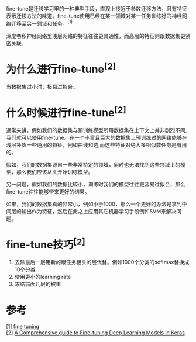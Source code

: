 fine-tune是迁移学习里的一种典型手段，直观上接近于参数迁移方法，且有特征表示迁移方法的味道。fine-tune使用已经在某一领域对某一任务训练好的神经网络迁移至另一领域和任务。<sup>[1]</sup>

深度卷积神经网络里浅层网络的特征往往更具通性，而高层的特征则跟数据集更紧密关联。

# 为什么进行fine-tune<sup>[2]
当数据集过小时，极易过拟合。

# 什么时候进行fine-tune<sup>[2]
通常来讲，假如我们的数据集与预训练模型所用数据集在上下文上并非剧烈不同,我们就可以使用fine-tune。在一个丰富且巨大的数据集上预训练过的网络能够在浅层补货一些通用的特征，例如曲线和边,而这些特征对绝大多相似数任务是有用的。

假如，我们的数据集源自一些非常特定的领域，同时也无法找到这些领域上的模型，那么我们应该从头开始训练模型。

另一问题，假如我们的数据比较小，训练时我们的模型往往更容易过拟合，那么fine-tune往往能够带来更好的结果。

如果，我们的数据集真的非常小，例如小于1000，那么一个更好的办法是拿到中间层的输出作为特征，然后在此之上应用其它机器学习手段例如SVM来解决问题。

# fine-tune技巧<sup>[2]
1. 去除最后一层用新的跟任务相关的层代替。例如1000个分类的softmax替换成10个分类
2. 使用更小的learning rate
3. 冻结前面几层的权重


# 参考
[1] [fine tuning](http://wiki.fast.ai/index.php/Fine_tuning)<br/>
[2] [A Comprehensive guide to Fine-tuning Deep Learning Models in Keras ](https://flyyufelix.github.io/2016/10/03/fine-tuning-in-keras-part1.html)<br/>